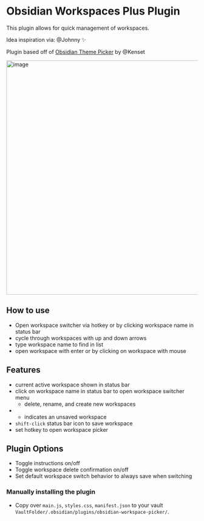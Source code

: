 # Obsidian Workspaces Plus Plugin

This plugin allows for quick management of workspaces.

Idea inspiration via: @Johnny ✨

Plugin based off of [Obsidian Theme Picker](https://github.com/kenset/obsidian-theme-picker) by @Kenset

<img width="618" alt="image" src="https://user-images.githubusercontent.com/46250921/132934487-ac7bd561-7211-40aa-83c5-97c2fb1bafe0.png">


## How to use

- Open workspace switcher via hotkey or by clicking workspace name in status bar
- cycle through workspaces with up and down arrows
- type workspace name to find in list
- open workspace with enter or by clicking on workspace with mouse

## Features
- current active workspace shown in status bar
- click on workspace name in status bar to open workspace switcher menu 
	- delete, rename, and create new workspaces
- * indicates an unsaved workspace
- `shift-click` status bar icon to save workspace
- set hotkey to open workspace picker

## Plugin Options
- Toggle instructions on/off
- Toggle workspace delete confirmation on/off
- Set default workspace switch behavior to always save when switching

### Manually installing the plugin

- Copy over `main.js`, `styles.css`, `manifest.json` to your vault `VaultFolder/.obsidian/plugins/obsidian-workspace-picker/`.
